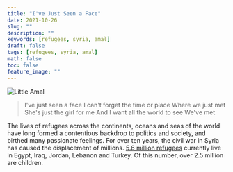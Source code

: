```yaml
---
title: "I've Just Seen a Face"
date: 2021-10-26
slug: ""
description: ""
keywords: [refugees, syria, amal]
draft: false
tags: [refugees, syria, amal]
math: false
toc: false
feature_image: ""
---
```


![Little Amal](https://www.rochdaleonline.co.uk/uploads/f1/news/img/20211022_101441.jpg)

> I've just seen a face
I can't forget the time or place
Where we just met
She's just the girl for me
And I want all the world to see
We've met
>

The lives of refugees across the continents, oceans and seas of the world have long formed a contentious backdrop to politics and society, and birthed many passionate feelings. For over ten years, the civil war in Syria has caused the displacement of millions. [5.6 million refugees][1] currently live in Egypt, Iraq, Jordan, Lebanon and Turkey. Of this number, over 2.5 million are children.

[1]: <[https://www.unicef.org/appeals/syrian-refugees]>
